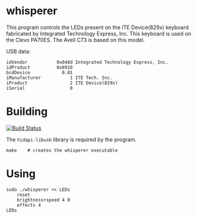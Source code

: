 # whisperer

This program controls the LEDs present on the ITE Device(829x) keyboard
fabricated by Integrated Technology Express, Inc.
This keyboard is used on the Clevo PA70ES.
The Avell C73 is based on this model.

USB data:

    idVendor           0x048d Integrated Technology Express, Inc.
    idProduct          0x8910
    bcdDevice            0.01
    iManufacturer           1 ITE Tech. Inc.
    iProduct                2 ITE Device(829x)
    iSerial                 0

# Building

[![Build Status](https://travis-ci.com/matheusmoreira/ite-829x.svg?branch=master)](https://travis-ci.com/matheusmoreira/ite-829x)

The `hidapi-libusb` library is required by the program.

    make    # creates the whisperer executable

# Using

    sudo ./whisperer << LEDs
        reset
        brightness+speed 4 0
        effects 4
    LEDs
